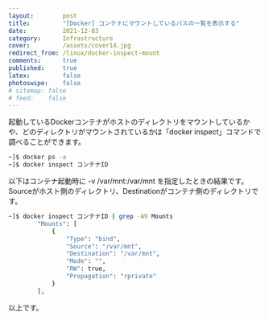 ```yaml
---
layout:        post
title:         "[Docker] コンテナにマウントしているパスの一覧を表示する"
date:          2021-12-03
category:      Infrastructure
cover:         /assets/cover14.jpg
redirect_from: /linux/docker-inspect-mount
comments:      true
published:     true
latex:         false
photoswipe:    false
# sitemap: false
# feed:    false
---
```


起動しているDockerコンテナがホストのディレクトリをマウントしているかや、どのディレクトリがマウントされているかは「docker inspect」コマンドで調べることができます。
```bash
~]$ docker ps -a
~]$ docker inspect コンテナID
```
以下はコンテナ起動時に -v /var/mnt:/var/mnt を指定したときの結果です。
Sourceがホスト側のディレクトリ、Destinationがコンテナ側のディレクトリです。
```bash
~]$ docker inspect コンテナID | grep -A9 Mounts
        "Mounts": [
            {
                "Type": "bind",
                "Source": "/var/mnt",
                "Destination": "/var/mnt",
                "Mode": "",
                "RW": true,
                "Propagation": "rprivate"
            }
        ],
```
以上です。
